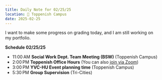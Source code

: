 ```yaml
---
title: Daily Note for 02/25/25
location: 🏫 Toppenish Campus
date: 2025-02-25
---
```

I want to make some progress on grading today, and I am still working on my portfolio.

**Schedule 02/25/25**

- 11:00 AM **Social Work Dept. Team Meeting (BSW)** (Toppenish Campus)
- 2:00 PM **Toppenish Office Hours** (You can also [join via Zoom]( https://heritage.zoom.us/my/dr.jacob))
- 3:00 PM **YVC-HU Event planning time** (Toppenish Campus)
- 5:30 PM **Group Supervision** (Tri-Cities)